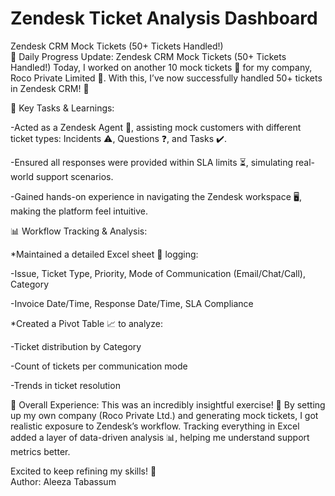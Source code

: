 # Zendesk Ticket Analysis Dashboard
Zendesk CRM Mock Tickets (50+ Tickets Handled!)
<br>
🚀 Daily Progress Update: Zendesk CRM Mock Tickets (50+ Tickets Handled!)
Today, I worked on another 10 mock tickets 🎫 for my company, Roco Private Limited 🏢. With this, I’ve now successfully handled 50+ tickets in Zendesk CRM! 🎉

🔹 Key Tasks & Learnings:

-Acted as a Zendesk Agent 🤵, assisting mock customers with different ticket types: Incidents ⚠️, Questions ❓, and Tasks ✔️.

-Ensured all responses were provided within SLA limits ⏳, simulating real-world support scenarios.

-Gained hands-on experience in navigating the Zendesk workspace 🖥️, making the platform feel intuitive.

📊 Workflow Tracking & Analysis:

*Maintained a detailed Excel sheet 📑 logging:

-Issue, Ticket Type, Priority, Mode of Communication (Email/Chat/Call), Category

-Invoice Date/Time, Response Date/Time, SLA Compliance

*Created a Pivot Table 📈 to analyze:

-Ticket distribution by Category

-Count of tickets per communication mode

-Trends in ticket resolution

🌟 Overall Experience:
This was an incredibly insightful exercise! 🎯 By setting up my own company (Roco Private Ltd.) and generating mock tickets, I got realistic exposure to Zendesk’s workflow. Tracking everything in Excel added a layer of data-driven analysis 📊, helping me understand support metrics better.

Excited to keep refining my skills! 🚀
<br>
Author: Aleeza Tabassum
